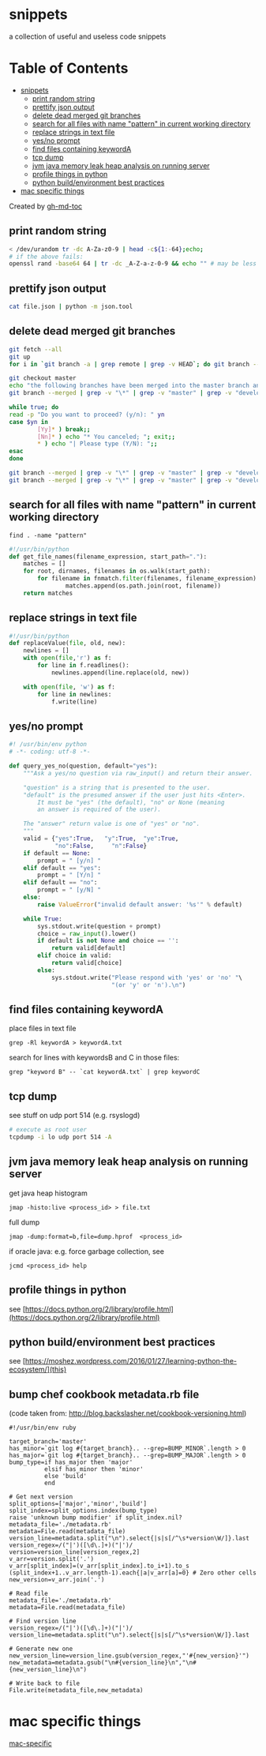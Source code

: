 # snippets
a collection of useful and useless code snippets

Table of Contents
=================

  * [snippets](#snippets)
    * [print random string](#print-random-string)
    * [prettify json output](#prettify-json-output)
    * [delete dead merged git branches](#delete-dead-merged-git-branches)
    * [search for all files with name "pattern" in current working directory](#search-for-all-files-with-name-pattern-in-current-working-directory)
    * [replace strings in text file](#replace-strings-in-text-file)
    * [yes/no prompt](#yesno-prompt)
    * [find files containing keywordA](#find-files-containing-keyworda)
    * [tcp dump](#tcp-dump)
    * [jvm java memory leak heap analysis on running server](#jvm-java-memory-leak-heap-analysis-on-running-server)
    * [profile things in python](#profile-things-in-python)
    * [python build/environment best practices](#python-buildenvironment-best-practices)
  * [mac specific things](#mac-specific-things)

Created by [gh-md-toc](https://github.com/ekalinin/github-markdown-toc)


## print random string
```bash
< /dev/urandom tr -dc A-Za-z0-9 | head -c${1:-64};echo;
# if the above fails:
openssl rand -base64 64 | tr -dc _A-Z-a-z-0-9 && echo "" # may be less than 64 chars
```

## prettify json output
```bash
cat file.json | python -m json.tool
```


## delete dead merged git branches
```bash
git fetch --all
git up
for i in `git branch -a | grep remote | grep -v HEAD`; do git branch --track ${i#remotes/origin/} $i; done

git checkout master
echo "the following branches have been merged into the master branch and will be purged from your local machine and from the remote:"
git branch --merged | grep -v "\*" | grep -v "master" | grep -v "develop" | xargs -n 1

while true; do
read -p "Do you want to proceed? (y/n): " yn
case $yn in
        [Yy]* ) break;;
        [Nn]* ) echo "* You canceled; "; exit;;
        * ) echo "| Please type (Y/N): ";;
esac
done

git branch --merged | grep -v "\*" | grep -v "master" | grep -v "develop" | xargs -n 1 git push --delete origin
git branch --merged | grep -v "\*" | grep -v "master" | grep -v "develop" | xargs -n 1 git branch -d
```

## search for all files with name "pattern" in current working directory 

```
find . -name "pattern"
```

```python
#!/usr/bin/python
def get_file_names(filename_expression, start_path="."):
    matches = []
    for root, dirnames, filenames in os.walk(start_path):
        for filename in fnmatch.filter(filenames, filename_expression):
                matches.append(os.path.join(root, filename))
    return matches
```

## replace strings in text file
```python
#!/usr/bin/python
def replaceValue(file, old, new):
    newlines = []
    with open(file,'r') as f:
        for line in f.readlines():
            newlines.append(line.replace(old, new))

    with open(file, 'w') as f:
        for line in newlines:
            f.write(line)
```            
## yes/no prompt

```python
#! /usr/bin/env python
# -*- coding: utf-8 -*-

def query_yes_no(question, default="yes"):
    """Ask a yes/no question via raw_input() and return their answer.

    "question" is a string that is presented to the user.
    "default" is the presumed answer if the user just hits <Enter>.
        It must be "yes" (the default), "no" or None (meaning
        an answer is required of the user).

    The "answer" return value is one of "yes" or "no".
    """
    valid = {"yes":True,   "y":True,  "ye":True,
             "no":False,     "n":False}
    if default == None:
        prompt = " [y/n] "
    elif default == "yes":
        prompt = " [Y/n] "
    elif default == "no":
        prompt = " [y/N] "
    else:
        raise ValueError("invalid default answer: '%s'" % default)

    while True:
        sys.stdout.write(question + prompt)
        choice = raw_input().lower()
        if default is not None and choice == '':
            return valid[default]
        elif choice in valid:
            return valid[choice]
        else:
            sys.stdout.write("Please respond with 'yes' or 'no' "\
                             "(or 'y' or 'n').\n")    
```

## find files containing keywordA

place files in text file
```
grep -Rl keywordA > keywordA.txt
```
search for lines with keywordsB and C in those files:
```
grep "keyword B" -- `cat keywordA.txt` | grep keywordC
```

## tcp dump

see stuff on udp port 514 (e.g. rsyslogd)

```bash
# execute as root user
tcpdump -i lo udp port 514 -A  
```

## jvm java memory leak heap analysis on running server

get java heap histogram
```
jmap -histo:live <process_id> > file.txt
```

full dump
```
jmap -dump:format=b,file=dump.hprof  <process_id>
```

if oracle java: e.g. force garbage collection, see
```
jcmd <process_id> help
```

## profile things in python

see [https://docs.python.org/2/library/profile.html](https://docs.python.org/2/library/profile.html)

## python build/environment best practices

see [https://moshez.wordpress.com/2016/01/27/learning-python-the-ecosystem/](this)


## bump chef cookbook metadata.rb file

(code taken from: http://blog.backslasher.net/cookbook-versioning.html)

```
#!/usr/bin/env ruby

target_branch='master'
has_minor=`git log #{target_branch}.. --grep=BUMP_MINOR`.length > 0
has_major=`git log #{target_branch}.. --grep=BUMP_MAJOR`.length > 0
bump_type=if has_major then 'major'
          elsif has_minor then 'minor'
          else 'build'
          end

# Get next version
split_options=['major','minor','build']
split_index=split_options.index(bump_type)
raise 'unknown bump modifier' if split_index.nil?
metadata_file='./metadata.rb'
metadata=File.read(metadata_file)
version_line=metadata.split("\n").select{|s|s[/^\s*version\W/]}.last
version_regex=/("|')([\d\.]+)("|')/
version=version_line[version_regex,2]
v_arr=version.split('.')
v_arr[split_index]=(v_arr[split_index].to_i+1).to_s
(split_index+1..v_arr.length-1).each{|a|v_arr[a]=0} # Zero other cells
new_version=v_arr.join('.')

# Read file
metadata_file='./metadata.rb'
metadata=File.read(metadata_file)

# Find version line
version_regex=/("|')([\d\.]+)("|')/
version_line=metadata.split("\n").select{|s|s[/^\s*version\W/]}.last

# Generate new one
new_version_line=version_line.gsub(version_regex,"'#{new_version}'")
new_metadata=metadata.gsub("\n#{version_line}\n","\n#{new_version_line}\n")

# Write back to file
File.write(metadata_file,new_metadata)
```

# mac specific things

[mac-specific](mac-specific.md)

